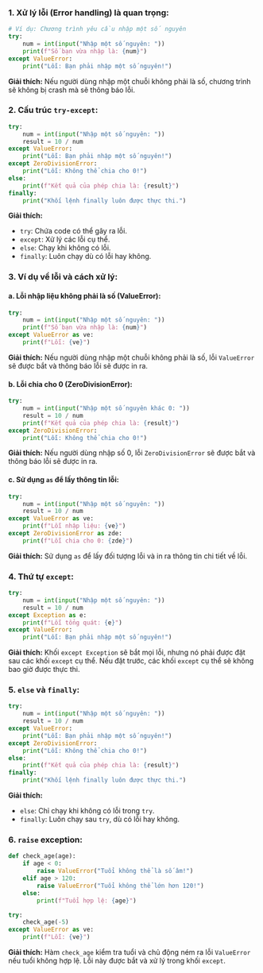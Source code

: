 ### 1. **Xử lý lỗi (Error handling) là quan trọng:**
```python
# Ví dụ: Chương trình yêu cầu nhập một số nguyên
try:
    num = int(input("Nhập một số nguyên: "))
    print(f"Số bạn vừa nhập là: {num}")
except ValueError:
    print("Lỗi: Bạn phải nhập một số nguyên!")
```
**Giải thích:** Nếu người dùng nhập một chuỗi không phải là số, chương trình sẽ không bị crash mà sẽ thông báo lỗi.

### 2. **Cấu trúc `try-except`:**
```python
try:
    num = int(input("Nhập một số nguyên: "))
    result = 10 / num
except ValueError:
    print("Lỗi: Bạn phải nhập một số nguyên!")
except ZeroDivisionError:
    print("Lỗi: Không thể chia cho 0!")
else:
    print(f"Kết quả của phép chia là: {result}")
finally:
    print("Khối lệnh finally luôn được thực thi.")
```
**Giải thích:** 
- `try`: Chứa code có thể gây ra lỗi.
- `except`: Xử lý các lỗi cụ thể.
- `else`: Chạy khi không có lỗi.
- `finally`: Luôn chạy dù có lỗi hay không.

### 3. **Ví dụ về lỗi và cách xử lý:**

#### a. **Lỗi nhập liệu không phải là số (ValueError):**
```python
try:
    num = int(input("Nhập một số nguyên: "))
    print(f"Số bạn vừa nhập là: {num}")
except ValueError as ve:
    print(f"Lỗi: {ve}")
```
**Giải thích:** Nếu người dùng nhập một chuỗi không phải là số, lỗi `ValueError` sẽ được bắt và thông báo lỗi sẽ được in ra.

#### b. **Lỗi chia cho 0 (ZeroDivisionError):**
```python
try:
    num = int(input("Nhập một số nguyên khác 0: "))
    result = 10 / num
    print(f"Kết quả của phép chia là: {result}")
except ZeroDivisionError:
    print("Lỗi: Không thể chia cho 0!")
```
**Giải thích:** Nếu người dùng nhập số 0, lỗi `ZeroDivisionError` sẽ được bắt và thông báo lỗi sẽ được in ra.

#### c. **Sử dụng `as` để lấy thông tin lỗi:**
```python
try:
    num = int(input("Nhập một số nguyên: "))
    result = 10 / num
except ValueError as ve:
    print(f"Lỗi nhập liệu: {ve}")
except ZeroDivisionError as zde:
    print(f"Lỗi chia cho 0: {zde}")
```
**Giải thích:** Sử dụng `as` để lấy đối tượng lỗi và in ra thông tin chi tiết về lỗi.

### 4. **Thứ tự `except`:**
```python
try:
    num = int(input("Nhập một số nguyên: "))
    result = 10 / num
except Exception as e:
    print(f"Lỗi tổng quát: {e}")
except ValueError:
    print("Lỗi: Bạn phải nhập một số nguyên!")
```
**Giải thích:** Khối `except Exception` sẽ bắt mọi lỗi, nhưng nó phải được đặt sau các khối `except` cụ thể. Nếu đặt trước, các khối `except` cụ thể sẽ không bao giờ được thực thi.

### 5. **`else` và `finally`:**
```python
try:
    num = int(input("Nhập một số nguyên: "))
    result = 10 / num
except ValueError:
    print("Lỗi: Bạn phải nhập một số nguyên!")
except ZeroDivisionError:
    print("Lỗi: Không thể chia cho 0!")
else:
    print(f"Kết quả của phép chia là: {result}")
finally:
    print("Khối lệnh finally luôn được thực thi.")
```
**Giải thích:** 
- `else`: Chỉ chạy khi không có lỗi trong `try`.
- `finally`: Luôn chạy sau `try`, dù có lỗi hay không.

### 6. **`raise` exception:**
```python
def check_age(age):
    if age < 0:
        raise ValueError("Tuổi không thể là số âm!")
    elif age > 120:
        raise ValueError("Tuổi không thể lớn hơn 120!")
    else:
        print(f"Tuổi hợp lệ: {age}")

try:
    check_age(-5)
except ValueError as ve:
    print(f"Lỗi: {ve}")
```
**Giải thích:** Hàm `check_age` kiểm tra tuổi và chủ động ném ra lỗi `ValueError` nếu tuổi không hợp lệ. Lỗi này được bắt và xử lý trong khối `except`.

